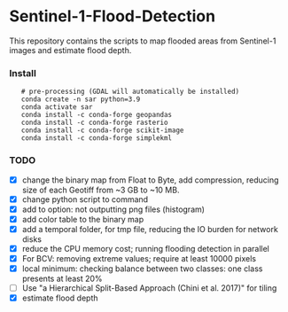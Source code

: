 # Sentinel-1-Flood-Detection

This repository contains the scripts to map flooded areas from Sentinel-1 images and estimate flood depth. 


### Install 
```
   # pre-processing (GDAL will automatically be installed)
   conda create -n sar python=3.9
   conda activate sar
   conda install -c conda-forge geopandas   
   conda install -c conda-forge rasterio
   conda install -c conda-forge scikit-image
   conda install -c conda-forge simplekml   
```


### TODO
- [x] change the binary map from Float to Byte, add compression, reducing size of each Geotiff from ~3 GB to ~10 MB.
- [x] change python script to command 
- [x] add to option: not outputting png files (histogram)
- [x] add color table to the binary map 
- [x] add a temporal folder, for tmp file, reducing the IO burden for network disks
- [x] reduce the CPU memory cost; running flooding detection in parallel
- [x] For BCV: removing extreme values; require at least 10000 pixels
- [x] local minimum: checking balance between two classes: one class presents at least 20% 
- [ ] Use "a Hierarchical Split-Based Approach (Chini et al. 2017)" for tiling 
- [x] estimate flood depth
